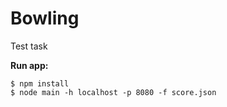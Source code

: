 # Bowling
Test task

**Run app:**

```
$ npm install
$ node main -h localhost -p 8080 -f score.json
```

